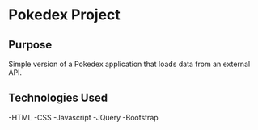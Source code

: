 # Pokedex Project

## Purpose

Simple version of a Pokedex application that loads data from an external API.

## Technologies Used

-HTML
-CSS
-Javascript
-JQuery
-Bootstrap
